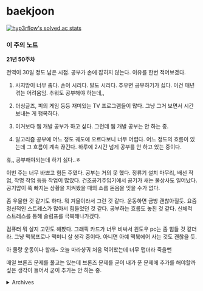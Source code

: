# baekjoon

[![hyp3rflow's solved.ac stats](https://github-readme-solvedac.hyp3rflow.vercel.app/api/?handle=chainjaxx)](https://solved.ac/chainjaxx)

### 이 주의 노트

**21년 50주차**

전역이 30일 정도 남은 시점. 공부가 손에 잡히지 않는다. 이유를 한번 적어보겠다.

1. 사지방이 너무 춥다. 손이 시리다. 발도 시리다. 추우면 공부하기가 싫다. 이건 매년 겪는 어려움임. 추워도 공부해야 하는데,,

2. 더싱글즈, 피의 게임 등등 재미있는 TV 프로그램들이 많다. 그냥 그거 보면서 시간 보내는 게 행복하다.

3. 이거보다 웹 개발 공부가 하고 싶다. 그런데 웹 개발 공부는 안 하는 중.

4. 알고리즘 공부에 어느 정도 궤도에 오르다보니 너무 어렵다. 어느 정도의 흐름이 있는데 그 흐름이 계속 끊긴다. 하루에 2시간 넘게 공부를 안 하고 있는 중이다.

휴,, 공부해야되는데 하기 싫다..ㅎ

이번 주는 너무 바쁘고 힘든 주였다. 공부는 거의 못 했다. 정류기 설치 마무리, 배선 작업, 작명 작업 등등 작업이 많았다. 건조공기주입기에서 공기가 새는 불상사도 일어났다. 공기압이 쭉 빠지는 상황을 지켜봤을 때의 소름 돋음을 잊을 수가 없다.

좀 우울한 것 같기도 하다. 뭐 겨울이라서 그런 것 같다. 운동하면 금방 괜찮아질듯. 요즘 정신적인 스트레스가 많아서 힘들었던 것 같다. 공부하는 흐름도 놓친 것 같다. 신체적 스트레스를 통해 슬럼프를 극복해나가겠다.

컴퓨터 뭐 살지 고민도 해봤다. 그래픽 카드가 너무 비싸서 윈도우 pc는 좀 힘들 것 같더라. 그냥 맥북프로나 맥미니 살 생각 중이다. 아니면 아예 맥북에어 사는 것도 괜찮을 듯.

아 몰랑 운동이나 할래~ 오늘 마라샹궈 처음 먹어봤는데 너무 맵더라 죽을뻔

매일 브론즈 문제를 풀고는 있는데 브론즈 문제를 굳이 내가 푼 문제에 추가를 해야할까 싶은 생각이 들어서 굳이 추가는 안 하는 중.

<details>
<summary>Archives</summary>
<br>

**21년 48주차**

- [ ] 1799번: 비숍 - 이 문제 시간 없어서 제대로 못 풂. 리뷰 꼭 해야함!
- [ ] 14939번: 불 끄기 - 리뷰도 하고 종만북에서 비슷한 유형의 문제 찾기!
- [x] 1446번: 지름길 - 211205 오늘은 돌싱글즈 보면서 쉬고 싶어서 cheating 했음,, ㅎ
  - 나만의 풀이로 풀었음. 시간복잡도는 O(N) 아니면 O(N * D)인 것 같은데 확실하지는 않음,,
  
**21년 47주차**

2주간 디피 문제만 주구장창 풀었다.

골드 이상의 디피 문제들은 아직 내가 풀기 어려운 개념들과 결합되어 있었다.

그래서 실버 위주로 풀었다. 그러다보니 골드 문제는 풀기 어려워진 몸이 돼버렸다.

이제 다시 다른 유형 문제들도 풀어야겠다..

**21년 46주차**

CLASS 6에 해당하는 문제들은 답을 보고 제출한 거나 다름이 없다.

Review 필수!!

</details>

